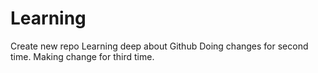 # Learning
Create new repo
Learning deep about Github
Doing changes for second time.
Making change for third time.
